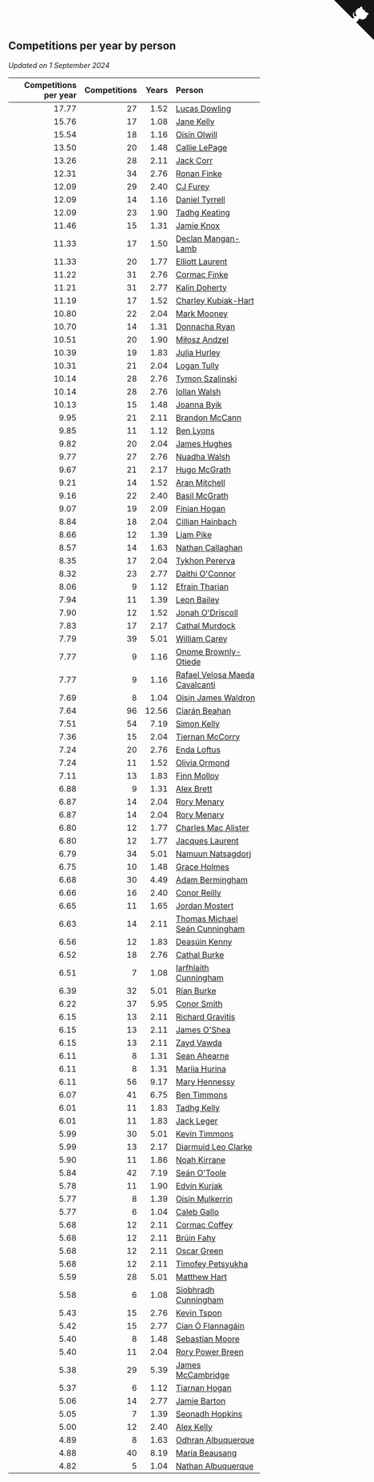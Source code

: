 ## Competitions per year by person

*Updated on  1 September 2024*

| Competitions per year | Competitions | Years | Person |
| ---: | ---: | ---: | :--- |
| 17.77 | 27 | 1.52 | [Lucas Dowling](https://www.worldcubeassociation.org/persons/2023DOWL01) |
| 15.76 | 17 | 1.08 | [Jane Kelly](https://www.worldcubeassociation.org/persons/2023KELL23) |
| 15.54 | 18 | 1.16 | [Oisín Olwill](https://www.worldcubeassociation.org/persons/2023OLWI01) |
| 13.50 | 20 | 1.48 | [Callie LePage](https://www.worldcubeassociation.org/persons/2023LEPA01) |
| 13.26 | 28 | 2.11 | [Jack Corr](https://www.worldcubeassociation.org/persons/2022CORR06) |
| 12.31 | 34 | 2.76 | [Ronan Finke](https://www.worldcubeassociation.org/persons/2021FINK02) |
| 12.09 | 29 | 2.40 | [CJ Furey](https://www.worldcubeassociation.org/persons/2022FURE01) |
| 12.09 | 14 | 1.16 | [Daniel Tyrrell](https://www.worldcubeassociation.org/persons/2023TYRR01) |
| 12.09 | 23 | 1.90 | [Tadhg Keating](https://www.worldcubeassociation.org/persons/2022KEAT02) |
| 11.46 | 15 | 1.31 | [Jamie Knox](https://www.worldcubeassociation.org/persons/2023KNOX02) |
| 11.33 | 17 | 1.50 | [Declan Mangan-Lamb](https://www.worldcubeassociation.org/persons/2023MANG02) |
| 11.33 | 20 | 1.77 | [Elliott Laurent](https://www.worldcubeassociation.org/persons/2022LAUR09) |
| 11.22 | 31 | 2.76 | [Cormac Finke](https://www.worldcubeassociation.org/persons/2021FINK01) |
| 11.21 | 31 | 2.77 | [Kalin Doherty](https://www.worldcubeassociation.org/persons/2021DOHE02) |
| 11.19 | 17 | 1.52 | [Charley Kubiak-Hart](https://www.worldcubeassociation.org/persons/2023KUBI01) |
| 10.80 | 22 | 2.04 | [Mark Mooney](https://www.worldcubeassociation.org/persons/2022MOON08) |
| 10.70 | 14 | 1.31 | [Donnacha Ryan](https://www.worldcubeassociation.org/persons/2023RYAN04) |
| 10.51 | 20 | 1.90 | [Miłosz Andzel](https://www.worldcubeassociation.org/persons/2022ANDZ01) |
| 10.39 | 19 | 1.83 | [Julia Hurley](https://www.worldcubeassociation.org/persons/2022HURL02) |
| 10.31 | 21 | 2.04 | [Logan Tully](https://www.worldcubeassociation.org/persons/2022TULL02) |
| 10.14 | 28 | 2.76 | [Tymon Szalinski](https://www.worldcubeassociation.org/persons/2021SZAL01) |
| 10.14 | 28 | 2.76 | [Iollan Walsh](https://www.worldcubeassociation.org/persons/2021WALS03) |
| 10.13 | 15 | 1.48 | [Joanna Byik](https://www.worldcubeassociation.org/persons/2023BYIK01) |
| 9.95 | 21 | 2.11 | [Brandon McCann](https://www.worldcubeassociation.org/persons/2022MCCA04) |
| 9.85 | 11 | 1.12 | [Ben Lyons](https://www.worldcubeassociation.org/persons/2023LYON02) |
| 9.82 | 20 | 2.04 | [James Hughes](https://www.worldcubeassociation.org/persons/2022HUGH08) |
| 9.77 | 27 | 2.76 | [Nuadha Walsh](https://www.worldcubeassociation.org/persons/2021WALS04) |
| 9.67 | 21 | 2.17 | [Hugo McGrath](https://www.worldcubeassociation.org/persons/2022MCGR02) |
| 9.21 | 14 | 1.52 | [Aran Mitchell](https://www.worldcubeassociation.org/persons/2023MITC04) |
| 9.16 | 22 | 2.40 | [Basil McGrath](https://www.worldcubeassociation.org/persons/2022MCGR01) |
| 9.07 | 19 | 2.09 | [Finian Hogan](https://www.worldcubeassociation.org/persons/2022HOGA01) |
| 8.84 | 18 | 2.04 | [Cillian Hainbach](https://www.worldcubeassociation.org/persons/2022HAIN04) |
| 8.66 | 12 | 1.39 | [Liam Pike](https://www.worldcubeassociation.org/persons/2023PIKE03) |
| 8.57 | 14 | 1.63 | [Nathan Callaghan](https://www.worldcubeassociation.org/persons/2023CALL01) |
| 8.35 | 17 | 2.04 | [Tykhon Pererva](https://www.worldcubeassociation.org/persons/2022PERE32) |
| 8.32 | 23 | 2.77 | [Daithi O'Connor](https://www.worldcubeassociation.org/persons/2021OCON01) |
| 8.06 | 9 | 1.12 | [Efrain Tharian](https://www.worldcubeassociation.org/persons/2023THAR03) |
| 7.94 | 11 | 1.39 | [Leon Bailey](https://www.worldcubeassociation.org/persons/2023BAIL04) |
| 7.90 | 12 | 1.52 | [Jonah O'Driscoll](https://www.worldcubeassociation.org/persons/2023ODRI01) |
| 7.83 | 17 | 2.17 | [Cathal Murdock](https://www.worldcubeassociation.org/persons/2022MURD01) |
| 7.79 | 39 | 5.01 | [William Carey](https://www.worldcubeassociation.org/persons/2019CARE02) |
| 7.77 | 9 | 1.16 | [Onome Brownly-Otiede](https://www.worldcubeassociation.org/persons/2023BROW36) |
| 7.77 | 9 | 1.16 | [Rafael Velosa Maeda Cavalcanti](https://www.worldcubeassociation.org/persons/2023CAVA03) |
| 7.69 | 8 | 1.04 | [Oisin James Waldron](https://www.worldcubeassociation.org/persons/2023WALD04) |
| 7.64 | 96 | 12.56 | [Ciarán Beahan](https://www.worldcubeassociation.org/persons/2012BEAH01) |
| 7.51 | 54 | 7.19 | [Simon Kelly](https://www.worldcubeassociation.org/persons/2017KELL08) |
| 7.36 | 15 | 2.04 | [Tiernan McCorry](https://www.worldcubeassociation.org/persons/2022MCCO09) |
| 7.24 | 20 | 2.76 | [Enda Loftus](https://www.worldcubeassociation.org/persons/2021LOFT01) |
| 7.24 | 11 | 1.52 | [Olivia Ormond](https://www.worldcubeassociation.org/persons/2023ORMO02) |
| 7.11 | 13 | 1.83 | [Finn Molloy](https://www.worldcubeassociation.org/persons/2022MOLL03) |
| 6.88 | 9 | 1.31 | [Alex Brett](https://www.worldcubeassociation.org/persons/2023BRET04) |
| 6.87 | 14 | 2.04 | [Rory Menary](https://www.worldcubeassociation.org/persons/2022MENA01) |
| 6.87 | 14 | 2.04 | [Rory Menary](https://www.worldcubeassociation.org/persons/2022MENA01) |
| 6.80 | 12 | 1.77 | [Charles Mac Alister](https://www.worldcubeassociation.org/persons/2022ALIS02) |
| 6.80 | 12 | 1.77 | [Jacques Laurent](https://www.worldcubeassociation.org/persons/2022LAUR10) |
| 6.79 | 34 | 5.01 | [Namuun Natsagdorj](https://www.worldcubeassociation.org/persons/2019NATS02) |
| 6.75 | 10 | 1.48 | [Grace Holmes](https://www.worldcubeassociation.org/persons/2023HOLM04) |
| 6.68 | 30 | 4.49 | [Adam Bermingham](https://www.worldcubeassociation.org/persons/2020BERM02) |
| 6.66 | 16 | 2.40 | [Conor Reilly](https://www.worldcubeassociation.org/persons/2022REIL01) |
| 6.65 | 11 | 1.65 | [Jordan Mostert](https://www.worldcubeassociation.org/persons/2023MOST01) |
| 6.63 | 14 | 2.11 | [Thomas Michael Seán Cunningham](https://www.worldcubeassociation.org/persons/2022CUNN04) |
| 6.56 | 12 | 1.83 | [Deasúin Kenny](https://www.worldcubeassociation.org/persons/2022KENN12) |
| 6.52 | 18 | 2.76 | [Cathal Burke](https://www.worldcubeassociation.org/persons/2021BURK03) |
| 6.51 | 7 | 1.08 | [Iarfhlaith Cunningham](https://www.worldcubeassociation.org/persons/2023CUNN03) |
| 6.39 | 32 | 5.01 | [Rían Burke](https://www.worldcubeassociation.org/persons/2019BURK05) |
| 6.22 | 37 | 5.95 | [Conor Smith](https://www.worldcubeassociation.org/persons/2018SMIT37) |
| 6.15 | 13 | 2.11 | [Richard Gravitis](https://www.worldcubeassociation.org/persons/2022GRAV01) |
| 6.15 | 13 | 2.11 | [James O'Shea](https://www.worldcubeassociation.org/persons/2022OSHE01) |
| 6.15 | 13 | 2.11 | [Zayd Vawda](https://www.worldcubeassociation.org/persons/2022VAWD01) |
| 6.11 | 8 | 1.31 | [Sean Ahearne](https://www.worldcubeassociation.org/persons/2023AHEA01) |
| 6.11 | 8 | 1.31 | [Mariia Hurina](https://www.worldcubeassociation.org/persons/2023HURI01) |
| 6.11 | 56 | 9.17 | [Mary Hennessy](https://www.worldcubeassociation.org/persons/2015HENN02) |
| 6.07 | 41 | 6.75 | [Ben Timmons](https://www.worldcubeassociation.org/persons/2017TIMM01) |
| 6.01 | 11 | 1.83 | [Tadhg Kelly](https://www.worldcubeassociation.org/persons/2022KELL21) |
| 6.01 | 11 | 1.83 | [Jack Leger](https://www.worldcubeassociation.org/persons/2022LEGE01) |
| 5.99 | 30 | 5.01 | [Kevin Timmons](https://www.worldcubeassociation.org/persons/2019TIMM01) |
| 5.99 | 13 | 2.17 | [Diarmuid Leo Clarke](https://www.worldcubeassociation.org/persons/2022CLAR14) |
| 5.90 | 11 | 1.86 | [Noah Kirrane](https://www.worldcubeassociation.org/persons/2022KIRR02) |
| 5.84 | 42 | 7.19 | [Seán O'Toole](https://www.worldcubeassociation.org/persons/2017OTOO03) |
| 5.78 | 11 | 1.90 | [Edvin Kurjak](https://www.worldcubeassociation.org/persons/2022KURJ01) |
| 5.77 | 8 | 1.39 | [Oisín Mulkerrin](https://www.worldcubeassociation.org/persons/2023MULK01) |
| 5.77 | 6 | 1.04 | [Caleb Gallo](https://www.worldcubeassociation.org/persons/2023GALL25) |
| 5.68 | 12 | 2.11 | [Cormac Coffey](https://www.worldcubeassociation.org/persons/2022COFF01) |
| 5.68 | 12 | 2.11 | [Brúin Fahy](https://www.worldcubeassociation.org/persons/2022FAHY01) |
| 5.68 | 12 | 2.11 | [Oscar Green](https://www.worldcubeassociation.org/persons/2022GREE14) |
| 5.68 | 12 | 2.11 | [Timofey Petsyukha](https://www.worldcubeassociation.org/persons/2022PETS02) |
| 5.59 | 28 | 5.01 | [Matthew Hart](https://www.worldcubeassociation.org/persons/2019HART11) |
| 5.58 | 6 | 1.08 | [Síobhradh Cunningham](https://www.worldcubeassociation.org/persons/2023CUNN04) |
| 5.43 | 15 | 2.76 | [Kevin Tspon](https://www.worldcubeassociation.org/persons/2021TSPO01) |
| 5.42 | 15 | 2.77 | [Cian Ó Flannagáin](https://www.worldcubeassociation.org/persons/2021OFLA01) |
| 5.40 | 8 | 1.48 | [Sebastian Moore](https://www.worldcubeassociation.org/persons/2023MOOR03) |
| 5.40 | 11 | 2.04 | [Rory Power Breen](https://www.worldcubeassociation.org/persons/2022BREE02) |
| 5.38 | 29 | 5.39 | [James McCambridge](https://www.worldcubeassociation.org/persons/2019MCCA09) |
| 5.37 | 6 | 1.12 | [Tiarnan Hogan](https://www.worldcubeassociation.org/persons/2023HOGA04) |
| 5.06 | 14 | 2.77 | [Jamie Barton](https://www.worldcubeassociation.org/persons/2021BART03) |
| 5.05 | 7 | 1.39 | [Seonadh Hopkins](https://www.worldcubeassociation.org/persons/2023HOPK01) |
| 5.00 | 12 | 2.40 | [Alex Kelly](https://www.worldcubeassociation.org/persons/2022KELL03) |
| 4.89 | 8 | 1.63 | [Odhran Albuquerque](https://www.worldcubeassociation.org/persons/2023ALBU01) |
| 4.88 | 40 | 8.19 | [Maria Beausang](https://www.worldcubeassociation.org/persons/2016BEAU03) |
| 4.82 | 5 | 1.04 | [Nathan Albuquerque](https://www.worldcubeassociation.org/persons/2023ALBU04) |


<a href="https://github.com/simonkellly/wca_statistics_ireland" class="github-corner" aria-label="View source on Github"><svg width="80" height="80" viewBox="0 0 250 250" style="fill:#151513; color:#fff; position: absolute; top: 0; border: 0; right: 0;" aria-hidden="true"><path d="M0,0 L115,115 L130,115 L142,142 L250,250 L250,0 Z"></path><path d="M128.3,109.0 C113.8,99.7 119.0,89.6 119.0,89.6 C122.0,82.7 120.5,78.6 120.5,78.6 C119.2,72.0 123.4,76.3 123.4,76.3 C127.3,80.9 125.5,87.3 125.5,87.3 C122.9,97.6 130.6,101.9 134.4,103.2" fill="currentColor" style="transform-origin: 130px 106px;" class="octo-arm"></path><path d="M115.0,115.0 C114.9,115.1 118.7,116.5 119.8,115.4 L133.7,101.6 C136.9,99.2 139.9,98.4 142.2,98.6 C133.8,88.0 127.5,74.4 143.8,58.0 C148.5,53.4 154.0,51.2 159.7,51.0 C160.3,49.4 163.2,43.6 171.4,40.1 C171.4,40.1 176.1,42.5 178.8,56.2 C183.1,58.6 187.2,61.8 190.9,65.4 C194.5,69.0 197.7,73.2 200.1,77.6 C213.8,80.2 216.3,84.9 216.3,84.9 C212.7,93.1 206.9,96.0 205.4,96.6 C205.1,102.4 203.0,107.8 198.3,112.5 C181.9,128.9 168.3,122.5 157.7,114.1 C157.9,116.9 156.7,120.9 152.7,124.9 L141.0,136.5 C139.8,137.7 141.6,141.9 141.8,141.8 Z" fill="currentColor" class="octo-body"></path></svg></a><style>.github-corner:hover .octo-arm{animation:octocat-wave 560ms ease-in-out}@keyframes octocat-wave{0%,100%{transform:rotate(0)}20%,60%{transform:rotate(-25deg)}40%,80%{transform:rotate(10deg)}}@media (max-width:500px){.github-corner:hover .octo-arm{animation:none}.github-corner .octo-arm{animation:octocat-wave 560ms ease-in-out}}</style>
